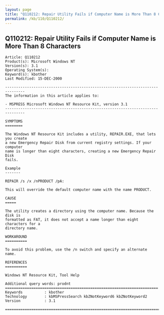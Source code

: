 ```yaml
---
layout: page
title: "Q110212: Repair Utility Fails if Computer Name is More Than 8 Characters"
permalink: /kb/110/Q110212/
---
```


## Q110212: Repair Utility Fails if Computer Name is More Than 8 Characters

	Article: Q110212
	Product(s): Microsoft Windows NT
	Version(s): 3.1
	Operating System(s): 
	Keyword(s): kbother
	Last Modified: 15-DEC-2000
	
	-------------------------------------------------------------------------------
	The information in this article applies to:
	
	- MSPRESS Microsoft Windows NT Resource Kit, version 3.1 
	-------------------------------------------------------------------------------
	
	SYMPTOMS
	========
	
	The Windows NT Resource Kit includes a utility, REPAIR.EXE, that lets you create
	a new Emergency Repair Disk from current registry settings. If your computer
	name is longer than eight characters, creating a new Emergency Repair Disk
	fails.
	
	Example
	-------
	
	REPAIR /s /x /nPRODUCT /pA:
	
	This will override the default computer name with the name PRODUCT.
	
	CAUSE
	=====
	
	The utility creates a directory using the computer name. Because the disk is
	formatted as FAT, it does not accept a name longer than eight characters for a
	directory name.
	
	WORKAROUND
	==========
	
	To avoid this problem, use the /n switch and specify an alternate name.
	
	REFERENCES
	==========
	
	Windows NT Resource Kit, Tool Help
	
	Additional query words: prodnt
	======================================================================
	Keywords          : kbother 
	Technology        : kbMSPressSearch kbZNotKeyword6 kbZNotKeyword2
	Version           : 3.1
	
	=============================================================================
	
